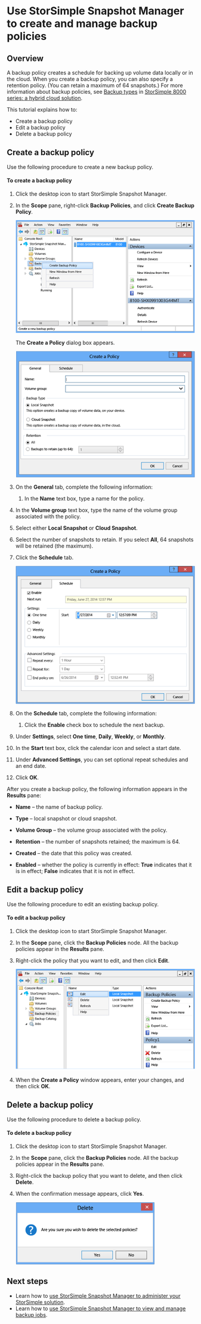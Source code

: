 <properties 
   pageTitle="StorSimple Snapshot Manager backup policies | Microsoft Azure"
   description="Describes how to use the StorSimple Snapshot Manager MMC snap-in to create and manage the backup policies that control scheduled backups."
   services="storsimple"
   documentationCenter="NA"
   authors="SharS"
   manager="carolz"
   editor="" />

<tags 
   ms.service="storsimple"
   ms.devlang="NA"
   ms.topic="article"
   ms.tgt_pltfrm="NA"
   ms.workload="TBD"
   ms.date="12/28/2015"
   ms.author="v-sharos" />

# Use StorSimple Snapshot Manager to create and manage backup policies
## Overview
A backup policy creates a schedule for backing up volume data locally or in the cloud. When you create a backup policy, you can also specify a retention policy. (You can retain a maximum of 64 snapshots.) For more information about backup policies, see [Backup types](storsimple-what-is-snapshot-manager.md#backup-type) in [StorSimple 8000 series: a hybrid cloud solution](storsimple-overview.md).

This tutorial explains how to:

* Create a backup policy 
* Edit a backup policy 
* Delete a backup policy 

## Create a backup policy
Use the following procedure to create a new backup policy.

#### To create a backup policy
1. Click the desktop icon to start StorSimple Snapshot Manager.

2. In the **Scope** pane, right-click **Backup Policies**, and click **Create Backup Policy**.

    ![Create a backup policy](./media/storsimple-snapshot-manager-manage-backup-policies/HCS_SSM_Create_BU_policy.png)

    The **Create a Policy** dialog box appears. 

    ![Create a Policy - General tab](./media/storsimple-snapshot-manager-manage-backup-policies/HCS_SSM_Create_policy_general.png)

3. On the **General** tab, complete the following information:

   1. In the **Name** text box, type a name for the policy.

2. In the **Volume group** text box, type the name of the volume group associated with the policy.

3. Select either **Local Snapshot** or **Cloud Snapshot**.

4. Select the number of snapshots to retain. If you select **All**, 64 snapshots will be retained (the maximum). 


4. Click the **Schedule** tab.

    ![Create a Policy - Schedule tab](./media/storsimple-snapshot-manager-manage-backup-policies/HCS_SSM_Create_policy_schedule.png)

5. On the **Schedule** tab, complete the following information: 

   1. Click the **Enable** check box to schedule the next backup.

2. Under **Settings**, select **One time**, **Daily**, **Weekly**, or **Monthly**. 

3. In the **Start** text box, click the calendar icon and select a start date.

4. Under **Advanced Settings**, you can set optional repeat schedules and an end date.

5. Click **OK**.



After you create a backup policy, the following information appears in the **Results** pane:

* **Name** – the name of backup policy.

* **Type** – local snapshot or cloud snapshot.

* **Volume Group** – the volume group associated with the policy.

* **Retention** – the number of snapshots retained; the maximum is 64.

* **Created** – the date that this policy was created.

* **Enabled** – whether the policy is currently in effect: **True** indicates that it is in effect; **False** indicates that it is not in effect. 


## Edit a backup policy
Use the following procedure to edit an existing backup policy.

#### To edit a backup policy
1. Click the desktop icon to start StorSimple Snapshot Manager. 

2. In the **Scope** pane, click the **Backup Policies** node. All the backup policies appear in the **Results** pane. 

3. Right-click the policy that you want to edit, and then click **Edit**. 

    ![Edit a backup policy](./media/storsimple-snapshot-manager-manage-backup-policies/HCS_SSM_Edit_BU_policy.png) 

4. When the **Create a Policy** window appears, enter your changes, and then click **OK**. 


## Delete a backup policy
Use the following procedure to delete a backup policy.

#### To delete a backup policy
1. Click the desktop icon to start StorSimple Snapshot Manager. 

2. In the **Scope** pane, click the **Backup Policies** node. All the backup policies appear in the **Results** pane. 

3. Right-click the backup policy that you want to delete, and then click **Delete**.

4. When the confirmation message appears, click **Yes**.

    ![Delete backup policy confirmation](./media/storsimple-snapshot-manager-manage-backup-policies/HCS_SSM_Delete_BU_policy.png)


## Next steps
* Learn how to [use StorSimple Snapshot Manager to administer your StorSimple solution](storsimple-snapshot-manager-admin.md).
* Learn how to [use StorSimple Snapshot Manager to view and manage backup jobs](storsimple-snapshot-manager-manage-backup-jobs.md).

